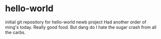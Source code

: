 # hello-world
initial git repository for hello-world newb project
Had another order of ming's today. Really good food. But dang do I hate the sugar crash from all the carbs.
